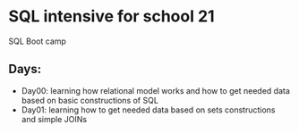 # SQL intensive for school 21

SQL Boot camp

## Days:
- Day00: learning how relational model works and how to get needed data based on basic constructions of SQL
- Day01: learning how to get needed data based on sets constructions and simple JOINs